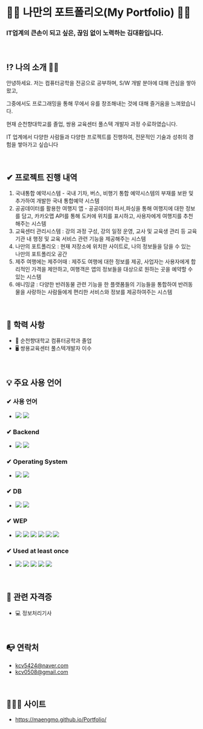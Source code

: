 # 👨‍💻 나만의 포트폴리오(My Portfolio) 👩‍💻
### IT업계의 큰손이 되고 싶은, 끊임 없이 노력하는 김대환입니다.<br>

<br>

## ⁉ 나의 소개 🙇🏼
  <p>안녕하세요. 저는 컴퓨터공학을 전공으로 공부하며, S/W 개발 분야에 대해 관심을 쌓아 왔고,</p>
  <p>그중에서도 프로그래밍을 통해 무에서 유를 창조해내는 것에 대해 즐거움을 느껴왔습니다.</p>
  <p>현재 순천향대학교를 졸업, 쌍용 교육센터 풀스텍 개발자 과정 수료하였습니다.</p>
  <p>IT 업계에서 다양한 사람들과 다양한 프로젝트를 진행하여, 전문적인 기술과 성취의 경험을 쌓아가고 싶습니다</p>
  
  <br>
  
## ✔ 프로젝트 진행 내역
1. 국내통합 예약시스템 - 국내 기차, 버스, 비행기 통합 예약시스템의 부재를 보완 및 추가하여 개발한 국내 통합예약 시스템
2. 공공데이터를 활용한 여행지 앱 - 공공데이터 파서,파싱을 통해 여행지에 대한 정보를 담고, 카카오맵 API를 통해 도커에 위치를 표시하고, 사용자에게 여행지를 추천해주는 시스템
3. 교육센터 관리시스템 : 강의 과정 구성, 강의 일정 운영, 교사 및 교육생 관리 등 교육기관 내 행정 및 교육 서비스 관련 기능을 제공해주는 시스템
4. 나만의 포트폴리오 : 현재 저장소에 위치한 사이트로, 나의 정보들을 담을 수 있는 나만의 포트폴리오 공간
5. 제주 여행에는 제주어때 : 제주도 여행에 대한 정보를 제공, 사업자는 사용자에게 합리적인 가격을 제안하고, 여행객은 앱의 정보들을 대상으로 원하는 곳을 예약할 수 있는 시스템
6. 애니밍글 :  다양한 반려동물 관련 기능을 한 플랫폼들의 기능들을 통합하여 반려동물을 사랑하는 사람들에게 편리한 서비스와 정보를 제공하여주는 시스템

<br>

## 📝 학력 사항
- 🏫 순천향대학교 컴퓨터공학과 졸업
- 🖥 쌍용교육센터 풀스텍개발자 이수

<br>

## 💡 주요 사용 언어
### ✔ 사용 언어
- <img src="https://img.shields.io/badge/JAVA-007396?style=for-the-badge&logo=java&logoColor=white"> 
    <img src="https://img.shields.io/badge/Python-3776AB?style=for-the-badge&logo=Python&logoColor=white">
### ✔ Backend
- <img src="https://img.shields.io/badge/Spring-6DB33F?style=for-the-badge&logo=Spring&logoColor=white">
    <img src="https://img.shields.io/badge/Ajax-ECD53F?style=for-the-badge&logo=Ajax&logoColor=white">
### ✔ Operating System
- <img src="https://img.shields.io/badge/macOS-000000?style=for-the-badge&logo=macOs IDEA&logoColor=white"> 
    <img src="https://img.shields.io/badge/Windows-0078D6?style=for-the-badge&logo=Windows IDEA&logoColor=white"> 
### ✔ DB
- <img src="https://img.shields.io/badge/Oracle-F80000?style=for-the-badge&logo=Oracle&logoColor=white">
    <img src="https://img.shields.io/badge/mysql-4479A1?style=for-the-badge&logo=mysql&logoColor=white">
### ✔ WEP
- <img src="https://img.shields.io/badge/javascript-F7DF1E?style=for-the-badge&logo=javascript&logoColor=black">
     <img src="https://img.shields.io/badge/css-1572B6?style=for-the-badge&logo=css3&logoColor=white">
     <img src="https://img.shields.io/badge/html-E34F26?style=for-the-badge&logo=html5&logoColor=white">
     <img src="https://img.shields.io/badge/JSP-007396?style=for-the-badge&logo=jsp&logoColor=white">
     <img src="https://img.shields.io/badge/jquery-0769AD?style=for-the-badge&logo=jquery&logoColor=white">
    <img src="https://img.shields.io/badge/apachetomcat-F8DC75?style=for-the-badge&logo=apachetomcat&logoColor=white">
### ✔ Used at least once
- <img src="https://img.shields.io/badge/C-A8B9CC?style=for-the-badge&logo=C&logoColor=white">
  <img src="https://img.shields.io/badge/Linux-FCC624?style=for-the-badge&logo=Linux&logoColor=white">
  <img src="https://img.shields.io/badge/C++-00599C?style=for-the-badge&logo=C++&logoColor=white">
  <img src="https://img.shields.io/badge/Jupyter-F37626?style=for-the-badge&logo=Jupyter&logoColor=white">
  <img src="https://img.shields.io/badge/Apache Spark-E25A1C?style=for-the-badge&logo=Apache&logoColor=white">
<br>

## 📜 관련 자격증
- 💻 정보처리기사

<br>

## 📭 연락처
- kcv5424@naver.com
- kcv0508@gmail.com

<br>

## 🙋🏼‍♂️ 사이트
- https://maengmo.github.io/Portfolio/






